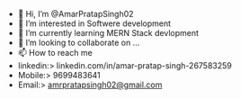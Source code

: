 - 👋 Hi, I’m @AmarPratapSingh02
- 👀 I’m interested in Softwere development
- 🌱 I’m currently learning MERN Stack devlopment
- 💞️ I’m looking to collaborate on ...
- 📫 How to reach me 
- linkedin:> linkedin.com/in/amar-pratap-singh-267583259
- Mobile:>  9699483641 
- Email:>   amrpratapsingh02@gmail.com

<!---
AmarPratapSingh02/AmarPratapSingh02 is a ✨ special ✨ repository because its `README.md` (this file) appears on your GitHub profile.
You can click the Preview link to take a look at your changes.
--->
